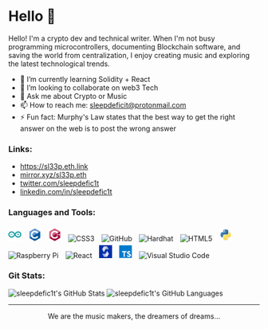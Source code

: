 
# Hello 👋

Hello! I'm a crypto dev and technical writer. When I'm not busy programming microcontrollers, documenting Blockchain software, and saving the world from centralization, I enjoy creating music and exploring the latest technological trends.

- 🌱 I’m currently learning Solidity + React
- 👯 I’m looking to collaborate on web3 Tech
- 💬 Ask me about Crypto or Music
- 📫 How to reach me: <a href="mailto:sleepdeficit@protonmail.com">sleepdeficit@protonmail.com</a>
- ⚡ Fun fact: Murphy's Law states that the best way to get the right answer on the web is to post the wrong answer

### Links:

- <a href="https://sl33p.eth.link" target="_blank" rel="noopener noreferrer">https://sl33p.eth.link</a>
- <a href="https://mirror.xyz/sl33p.eth" target="_blank" rel="noopener noreferrer">mirror.xyz/sl33p.eth</a>
- <a href="https://twitter.com/sleepdefic1t" target="_blank" rel="noopener noreferrer">twitter.com/sleepdefic1t</a>
- <a href="https://www.linkedin.com/in/sleepdefic1t" target="_blank" rel="noopener noreferrer">linkedin.com/in/sleepdefic1t</a>

### Languages and Tools:

<div style="align-content: left;">
    <img alt="Arduino" width="26px" src="https://raw.githubusercontent.com/devicons/devicon/master/icons/arduino/arduino-original.svg" style="padding-right: 10px; margin-top: 5px;" />
    <img alt="C" width="26px" src="https://raw.githubusercontent.com/devicons/devicon/master/icons/c/c-original.svg" style="padding-right: 10px; margin-top: 5px;" />
    <img alt="C++" width="26px" src="https://raw.githubusercontent.com/devicons/devicon/master/icons/cplusplus/cplusplus-original.svg" style="padding-right: 10px; margin-top: 5px;" />
    <img alt="CSS3" width="26px" src="https://cdn.jsdelivr.net/gh/devicons/devicon/icons/css3/css3-original.svg" style="padding-right: 10px; margin-top: 5px;" />
    <img alt="GitHub" width="26px" src="https://user-images.githubusercontent.com/3369400/139447912-e0f43f33-6d9f-45f8-be46-2df5bbc91289.png" style="padding-right: 10px; margin-top: 5px;" />
    <img alt="Hardhat" width="26px" src="https://c.gitcoin.co/grants/32b6fabb70180e949a0490be4d9f1a2d/Hardhat-color-logotype-vertical.svg" style="padding-right: 10px; margin-top: 5px;" />
    <img alt="HTML5" width="26px" src="https://cdn.jsdelivr.net/gh/devicons/devicon/icons/html5/html5-original.svg" style="padding-right: 10px; margin-top: 5px;" />
    <img alt="Python" width="26px" src="https://raw.githubusercontent.com/devicons/devicon/master/icons/python/python-original.svg" style="padding-right: 10px; margin-top: 5px;" />
    <img alt="Raspberry Pi" width="20px" src="https://static.cdnlogo.com/logos/r/98/raspberry-pi.svg" style="padding-right: 10px; margin-top: 5px;" />
    <img alt="React" width="26px" src="https://cdn.jsdelivr.net/gh/devicons/devicon/icons/react/react-original.svg" style="padding-right: 10px; margin-top: 5px;" />
    <img alt="Solidity" width="26px" src="./icons/solidity-original.svg" style="padding-right: 10px; margin-top: 5px;" />
    <img alt="TypeScript" width="26px" src="https://raw.githubusercontent.com/devicons/devicon/master/icons/typescript/typescript-original.svg" style="padding-right: 10px; margin-top: 5px;" />
    <img alt="Visual Studio Code" width="26px" src="https://cdn.jsdelivr.net/gh/devicons/devicon/icons/vscode/vscode-original.svg" style="padding-right: 10px; margin-top: 5px;" />
</div>

### Git Stats:

<img width="400px" alt="sleepdefic1t's GitHub Stats" src="https://github-readme-stats.vercel.app/api?username=sleepdefic1t&hide_title=true&show_icons=true&hide_border=false&border_radius=10%&icon_color=FFE400&bg_color=09131B&text_color=ffffff&border_color=0c1a25" />

<img width="400px" alt="sleepdefic1t's GitHub Languages" src="https://github-readme-stats.vercel.app/api/top-langs/?username=sleepdefic1t&hide_title=true&langs_count=8&hide=perl,perl%206&layout=compact&hide_border=true&border_radius=10%&bg_color=09131B&text_color=ffffff&border_color=0c1a25" />

---

<div align="center">
    We are the music makers, the dreamers of dreams...
</div>
